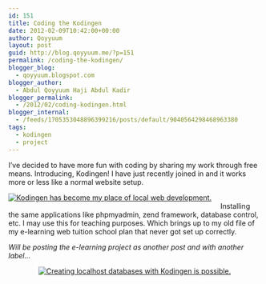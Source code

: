 ```yaml
---
id: 151
title: Coding the Kodingen
date: 2012-02-09T10:42:00+00:00
author: Qoyyuum
layout: post
guid: http://blog.qoyyuum.me/?p=151
permalink: /coding-the-kodingen/
blogger_blog:
  - qoyyuum.blogspot.com
blogger_author:
  - Abdul Qoyyuum Haji Abdul Kadir
blogger_permalink:
  - /2012/02/coding-kodingen.html
blogger_internal:
  - /feeds/1705353048896399216/posts/default/9040564298468963380
tags:
  - kodingen
  - project
---
```

I&#8217;ve decided to have more fun with coding by sharing my work through free means. Introducing, Kodingen! I have just recently joined in and it works more or less like a normal website setup.

<a href="http://i0.wp.com/blog.qoyyuum.me/wp-content/uploads/2012/02/Kodingen.png" style="clear: left; float: left; margin-bottom: 1em; margin-right: 1em;"><img alt="Kodingen has become my place of local web development." border="0" src="http://i0.wp.com/blog.qoyyuum.me/wp-content/uploads/2012/02/Kodingen.png?resize=640%2C339" title="" data-recalc-dims="1" /></a>  
&nbsp;Installing the same applications like phpmyadmin, zend framework, database control, etc. I may use this for teaching purposes. Which brings up to my old file of my e-learning web tuition school plan that never got set up correctly.

_Will be posting the e-learning project as another post and with another label&#8230;_

<div style="clear: both; text-align: center;">
  <a href="http://i0.wp.com/blog.qoyyuum.me/wp-content/uploads/2012/02/databasing.png" style="margin-left: 1em; margin-right: 1em;"><img alt="Creating localhost databases with Kodingen is possible." border="0" src="http://i0.wp.com/blog.qoyyuum.me/wp-content/uploads/2012/02/databasing.png?resize=640%2C628" title="" data-recalc-dims="1" /></a>
</div>